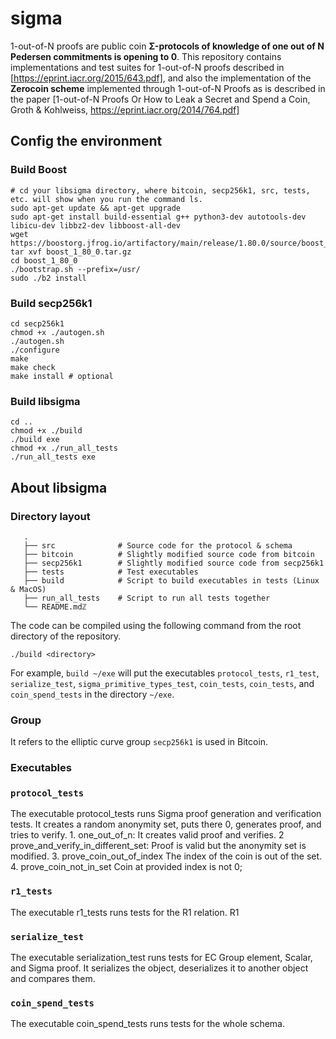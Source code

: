 # sigma

1-out-of-N proofs are public coin **Σ-protocols of knowledge of one out of N Pedersen commitments is opening to 0**.
This repository contains implementations and test suites for 1-out-of-N proofs described in [https://eprint.iacr.org/2015/643.pdf],
and also  the implementation of the **Zerocoin scheme** implemented through 1-out-of-N Proofs as is described in the paper  [1-out-of-N Proofs  Or How to Leak a Secret and Spend a Coin, Groth & Kohlweiss, https://eprint.iacr.org/2014/764.pdf]

## Config the environment

### Build Boost

```
# cd your libsigma directory, where bitcoin, secp256k1, src, tests, etc. will show when you run the command ls. 
sudo apt-get update && apt-get upgrade
sudo apt-get install build-essential g++ python3-dev autotools-dev libicu-dev libbz2-dev libboost-all-dev
wget https://boostorg.jfrog.io/artifactory/main/release/1.80.0/source/boost_1_80_0.tar.gz
tar xvf boost_1_80_0.tar.gz
cd boost_1_80_0
./bootstrap.sh --prefix=/usr/
sudo ./b2 install
```

### Build  secp256k1

```
cd secp256k1
chmod +x ./autogen.sh
./autogen.sh
./configure
make
make check
make install # optional
```

### Build libsigma

```
cd ..
chmod +x ./build
./build exe
chmod +x ./run_all_tests
./run_all_tests exe
```

## About libsigma

### Directory layout

```
   .
   ├── src              # Source code for the protocol & schema
   ├── bitcoin          # Slightly modified source code from bitcoin
   ├── secp256k1        # Slightly modified source code from secp256k1
   ├── tests            # Test executables
   ├── build            # Script to build executables in tests (Linux & MacOS)
   ├── run_all_tests    # Script to run all tests together
   └── README.mdℤ
```

The code can be compiled using the following command from the root directory of the repository.

``./build <directory>``

For example, ``build ~/exe`` will put the executables ``protocol_tests``, ``r1_test``, ``serialize_test``, ``sigma_primitive_types_test``, ``coin_tests``, ``coin_tests``, and ``coin_spend_tests`` in the directory ``~/exe``.

### Group

It refers to the elliptic curve group ``secp256k1`` is used in Bitcoin.

### Executables

### ``protocol_tests``

The executable protocol_tests runs Sigma proof generation and verification tests. It creates a random anonymity set, puts there 0, generates proof, and tries to verify.
    1. one_out_of_n:                        It creates valid proof and verifies.
    2  prove_and_verify_in_different_set:   Proof is valid but the anonymity set is modified.
    3. prove_coin_out_of_index              The index of the coin is out of the set.
    4. prove_coin_not_in_set                Coin at provided index is not 0;

### ``r1_tests``

The executable r1_tests runs tests for the R1 relation. R1

### ``serialize_test``

The executable serialization_test runs tests for EC Group element, Scalar, and Sigma proof. It serializes the object, deserializes it to another object and compares them.

### ``coin_spend_tests``

The executable coin_spend_tests runs tests for the whole schema.
